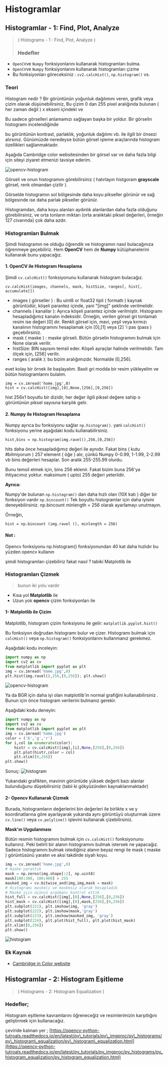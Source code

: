 # Histogramlar

## Histogramlar - 1: Find, Plot, Analyze

> \( Histograms - 1 : Find, Plot, Analyze \)
>
> ### Hedefler

* `OpenCV`ve `Numpy` fonksiyonlarını kullanarak histogramları bulma.
* `OpenCV`ve `Numpy` fonksiyonlarını kullanarak histogramları çizme
* Bu fonksiyonları göreceksiniz : `cv2.calcHist()`, `np.histogram()` vs.

### Teori

Histogram nedir ? Bir görüntünün yoğunluk dağılımını veren, grafik veya çizim olarak düşünebilirsiniz, Bu çizim 0 dan 255 pixel aralığında bulunan \( her zaman değil \) x ekseni içindeki ve

Bu sadece görselleri anlamamızı sağlayan başka bir yoldur. Bir görselin histogramı incelendiğinde

bu görüntünün kontrast, parlaklık, yoğunluk dağılımı vb. ile ilgili bir önsezi alırsınız. Günümüzde neredeyse bütün görsel işleme araçlarında histogram özellikleri sağlanmaktadır.

Aşağıda Cambridge color websitesinden bir görsel var ve daha fazla bilgi için siteyi ziyaret etmenizi tavsiye ederim.

![opencv-histogram](https://www.coogger.com/media/images/opencv-histogram.jpg?style=center)

Görseli ve onun histogramını görebilirsiniz \( hatırlayın histgoram **grayscale** görsel, renk olmandan çizilir \).

Görselde histogramın sol bölgesinde daha koyu pikseller görünür ve sağ bölgesinde ise daha parlak pikseller görünür.

Histogramdan, daha koyu alanları aydınlık alanlardan daha fazla olduğunu görebilirsiniz, ve orta tonların miktarı \(orta aralıktaki piksel değerleri, örneğin 127 civarında\) çok daha azdır.

### Histogramları Bulmak

Şimdi histogramın ne olduğu öğrendik ve histogramın nasıl bulacağınıza öğrenmeye geçebiliriz. Hem **OpenCV** hem de **Numpy** kütüphanelerini kullanarak bunu yapacağız.

#### 1. OpenCV ile Histogram Hesaplama

Şimdi `cv.calcHist()` fonksiyonunu kullanarak histogram bulacağız.

`cv.calcHist(images, channels, mask, histSize, ranges[, hist[, accumulate]])`

* images \( görseller \) : Bu uint8 or float32 tipli \( formatlı \) kaynak görüntüdür, köşeli parantez içinde, yani "\[img\]" şeklinde verilmelidir.
* channels \( kanallar \): Ayrıca köşeli parantez içinde verilmiştir. Histogramı hesapladığımız kanalın indeksidir. Örneğin, verilen görsel gri tonlamalı resim ise değeri \[0\] dır. Renkli görsel için, mavi, yeşil veya kırmızı kanalının histogramını hesaplamak için \[0\],\[1\] veya \[2\] 'i pas \(pass \) geçebilirsiniz.
* mask \( maske \) : maske görseli. Bütün görselin histogramını bulmak için None olarak verilir.
* histSize: BIN sayısını temsil eder. Köşeli ayraçlar halinde verilmelidir. Tam ölçek için, \[256\] verilir.
* ranges \( aralık \): bu bizim aralığımızdır. Normalde \[0,256\].

evet kolay bir örnek ile başlayalım. Basit gri modda bir resim yükleyelim ve bütün histogramlarını bulalım.

```text
img = cv.imread('home.jpg',0)
hist = cv.calcHist([img],[0],None,[256],[0,256])
```

hist 256x1 boyutlu bir dizidir, her değer ilgili piksel değere sahip o görüntünün piksel sayısına karşılık gelir.

#### 2. Numpy ile Histogram Hesaplama

Numpy ayrıca bu fonksiyonu sağlar `np.histogram()`. yani `calcHist()` fonksiyonu yerine aşağıdaki kodu kullanabilirsiniz.

`hist,bins = np.histogram(img.ravel(),256,[0,256])`

hits daha önce hesapladığımız değeri ile aynıdır. Fakat bins \( kutu \#bilmiyorum \) 257 element \( öğe \) alır, çünkü Numpy 0-0.99, 1-1.99, 2-2.99 vb bins değerleri hesaplar. Son aralık 255-255.99 olurdu.

Bunu temsil etmek için, bins 256 eklenir. Fakat bizim buna 256'ya ihtiyacımız yoktur. maksimum \( upto\) 255 değeri yeterlidir.

**Ayrıca:**

Numpy'de bulunan `np.histogram()` dan daha hızlı olan \(10X katı \) diğer bir fonksiyon vardır `np.bincount()` Tek boyutlu histogramlar için daha iyisini deneyebilirsiniz. np.bincount minlength = 256 olarak ayarlamayı unutmayın.

Örneğin,

`hist = np.bincount (img.ravel (), minlength = 256)`

#### Not :

Opencv fonksiyonu np.histogram\(\) fonksiyonundan 40 kat daha hızlıdır bu yüzden opencv kullanın

şimdi histogramları çizebiliriz fakat nasıl ? tabiki Matplotlib ile

### Histogramları Çizmek

> bunun iki yolu vardır

* Kısa yol **Matplotlib** ile
* Uzun yok **opencv** çizim fonksiyonları ile

#### 1- Matplotlib ile Çizim

Matplotlib, histogram çizim fonksiyonu ile gelir: `matplotlib.pyplot.hist()`

Bu fonksiyon doğrudan histogramı bulur ve çizer. Histogramı bulmak için `calcHist()` veya `np.histogram()` fonksiyonlarını kullanmanız gerekmez.

Aşağıdaki kodu inceleyin:

```python
import numpy as np
import cv2 as cv
from matplotlib import pyplot as plt
img = cv.imread('home.jpg',0)
plt.hist(img.ravel(),256,[0,256]); plt.show()
```

![opencv-histogram](https://opencv-python-tutroals.readthedocs.io/en/latest/_images/histogram_matplotlib.jpg?style=center)

Ya da BGR için daha iyi olan matplotlib'in normal grafiğini kullanabilirsiniz . Bunun için önce histogram verilerini bulmanız gerekir.

Aşağıdaki kodu deneyin:

```python
import numpy as np
import cv2 as cv
from matplotlib import pyplot as plt
img = cv.imread('home.jpg')
color = ('b','g','r')
for i,col in enumerate(color):
    histr = cv.calcHist([img],[i],None,[256],[0,256])
    plt.plot(histr,color = col)
    plt.xlim([0,256])
plt.show()
```

Sonuç: ![histogram](https://opencv-python-tutroals.readthedocs.io/en/latest/_images/histogram_rgb_plot.jpg?style=center)

Yukarıdaki grafikten, mavinin görüntüde yüksek değerli bazı alanlar bulunduğunu düşebilirsiniz \(tabii ki gökyüzünden kaynaklanmaktadır\)

#### 2- Opencv Kullanarak Çizmek

Burada, histogramların değerlerini bin değerleri ile birlikte x ve y koordinatlarına göre ayarlayarak yukarıda aynı görüntüyü oluşturmak üzere `cv.line()` veya `cv.polyline()` işlevini kullanarak çizebilirsiniz.

**Mask'ın Uygulanması**

Bütün resmin histogramını bulmak için `cv.calcHist()` fonksiyonunu kullanırız. Peki belirli bir alanın histogramını bulmak istersek ne yapacağız. Sadece histogramını bulmak istediğiniz alanın beyaz rengi ile mask \( maske \) görüntüsünü yaratın ve aksi takdirde siyah koyu.

```python
img = cv.imread('home.jpg',0)
# maske yarattık
mask = np.zeros(img.shape[:2], np.uint8)
mask[100:300, 100:400] = 255
masked_img = cv.bitwise_and(img,img,mask = mask)
# Histogramı maskeli ve maskesiz olarak hesapladık
# Maske için üçüncü argümanı kontrol ettik
hist_full = cv.calcHist([img],[0],None,[256],[0,256])
hist_mask = cv.calcHist([img],[0],mask,[256],[0,256])
plt.subplot(221), plt.imshow(img, 'gray')
plt.subplot(222), plt.imshow(mask,'gray')
plt.subplot(223), plt.imshow(masked_img, 'gray')
plt.subplot(224), plt.plot(hist_full), plt.plot(hist_mask)
plt.xlim([0,256])
plt.show()
```

![histogram](https://opencv-python-tutroals.readthedocs.io/en/latest/_images/histogram_masking.jpg?style=center)

### Ek Kaynak

* [Cambridge in Color website](http://www.cambridgeincolour.com/tutorials/histograms1.htm)

## Histogramlar - 2: Histogram Eşitleme

> \( Histograms - 2: Histogram Equalization \)

### Hedefler;

Histogram eşitleme kavramlarını öğreneceğiz ve resimlerimizin karşıtlığını geliştirmek için kullanacağız.

çeviride kalınan yer ; [https://opencv-python-tutroals.readthedocs.io/en/latest/py\_tutorials/py\_imgproc/py\_histograms/py\_histogram\_equalization/py\_histogram\_equalization.html](https://opencv-python-tutroals.readthedocs.io/en/latest/py_tutorials/py_imgproc/py_histograms/py_histogram_equalization/py_histogram_equalization.html)

